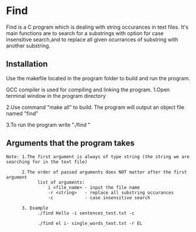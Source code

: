 # Find

Find is a C program which is dealing with string occurances in text files.
It's main functions are to search for a substrings with option for case insensitive search,and to replace all given ocurrances of substring with another substring. 

## Installation

Use the makefile located in the program folder to build and run the program.

GCC compiler is used for compiling and linking the program.
1.Open terminal window in the program directory

2.Use command "make all" to build. The program will output
an object file named "find"

3.To run the program write "./find <args>"

## Arguments that the program takes
	Note: 1.The first argument is always of type string (the string we are searching for in the text file)

		  2.The order of passed arguments does NOT matter after the first argument
		  		list of arguments:
		  			i <file_name> - input the file name
		  			-r <string>   - replace all substring occurances 
		  			-c 			  - case insensitive search  

		  3. Example
		  		./find Hello -i sentences_test.txt -c

		  		./find el i- single_words_text.txt -r EL

